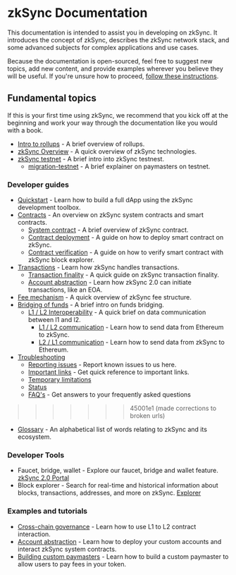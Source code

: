 # zkSync Documentation

This documentation is intended to assist you in developing on zkSync. 
It introduces the concept of zkSync, describes the zkSync network stack, and some advanced subjects for complex applications and use cases.

Because the documentation is open-sourced, feel free to suggest new topics, add new content, and provide examples wherever you believe they will be useful. If you're unsure how to proceed, [follow these instructions](./glossary/edit-doc.md).

## Fundamental topics

If this is your first time using zkSync, we recommend that you kick off at the beginning and work your way through the documentation like you would with a book.

- [Intro to rollups](./fundamentals/rollups.md) - A brief overview of rollups.
- [zkSync Overview](./fundamentals/zkSync.md) - A quick overview of zkSync technologies.
- [zkSync testnet](./fundamentals/testnet.md) - A brief intro into zkSync testnest.
  - [migration-testnet](./testnet/migration-to-testnet-paymaster.md) - A brief explainer on paymasters on testnet.
 
### Developer guides

- [Quickstart](./developer-guides/hello-world.md) - Learn how to build a full dApp using the zkSync development toolbox.
- [Contracts](#) - An overview on zkSync system contracts and smart contracts.
  - [System contract](./developer-guides/contracts/system-contracts.md) - A brief overview of zkSync contract.
  - [Contract deployment](./developer-guides/contracts/contracts.md) - A guide on how to deploy smart contract on zkSync.
  - [Contract verification](./developer-guides/contracts/contract-verification.md) - A guide on how to verify smart contract with zkSync block explorer.
- [Transactions](#) - Learn how zkSync handles transactions.
  - [Transaction finality](./developer-guides/transactions/transactions.md) - A quick guide on zkSync transaction finality.
  - [Account abstraction](./developer-guides/transactions/aa.md) - Learn how zkSync 2.0 can initiate transactions, like an EOA.
- [Fee mechanism](./developer-guides/fee-model.md) - A quick overview of zkSync fee structure.
- [Bridging of funds](./developer-guides/Bridging/bridging-funds.md) - A brief intro on funds bridging.
  - [L1 / L2 Interoperability](./developer-guides/Bridging/l1-l2-interop.md) - A quick brief on data communication between l1 and l2.
    - [L1 / L2 communication](./developer-guides/Bridging/l1-l2.md) - Learn how to send data from Ethereum to zkSync.
    - [L2 / L1 communication](./developer-guides/Bridging/l2-l1.md) - Learn how to send data from zkSync to Ethereum.
- [Troubleshooting](#)
  - [Reporting issues](./troubleshooting/reporting-issues.md) - Report known issues to us here.
  - [Important links](./troubleshooting/important-links.md) - Get quick reference to important links.
  - [Temporary limitations](./troubleshooting/temp-limits.md)
  - [Status](./troubleshooting/status.md)
  - [FAQ's](./troubleshooting/faq/known-issues.md) - Get answers to your frequently asked questions
>>>>>>> 45001e1 (made corrections to broken urls)

- [Glossary](./glossary/glossary.md) - An alphabetical list of words relating to zkSync and its ecosystem.

### Developer Tools

- Faucet, bridge, wallet - Explore our faucet, bridge and wallet feature.
[zkSync 2.0 Portal](https://portal.zksync.io)
- Block explorer - Search for real-time and historical information about blocks, transactions, addresses, and more on zkSync.
[Explorer](https://zksync2-testnet.zkscan.io)

### Examples and tutorials

- [Cross-chain governance](./tutorials/cross-chain-tutorial.md) - Learn how to use L1 to L2 contract interaction.
- [Account abstraction](./tutorials/custom-aa-tutorial.md) - Learn how to deploy your custom accounts and interact zkSync system contracts.
- [Building custom paymasters](./tutorials/custom-paymaster-tutorial.md) - Learn how to build a custom paymaster to allow users to pay fees in your token.